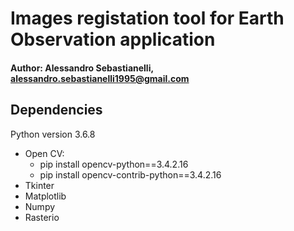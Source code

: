 # Images registation tool for Earth Observation application
#### Author: Alessandro Sebastianelli, alessandro.sebastianelli1995@gmail.com



## Dependencies
Python version 3.6.8

- Open CV:
  - pip install opencv-python==3.4.2.16
  - pip install opencv-contrib-python==3.4.2.16
- Tkinter
- Matplotlib
- Numpy
- Rasterio